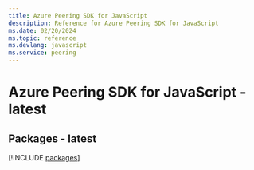 ```yaml
---
title: Azure Peering SDK for JavaScript
description: Reference for Azure Peering SDK for JavaScript
ms.date: 02/20/2024
ms.topic: reference
ms.devlang: javascript
ms.service: peering
---
```

# Azure Peering SDK for JavaScript - latest
## Packages - latest
[!INCLUDE [packages](peering-index.md)]